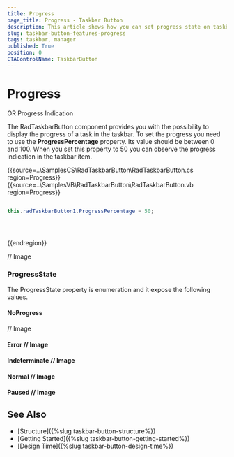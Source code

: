 ```yaml
---
title: Progress
page_title: Progress - Taskbar Button
description: This article shows how you can set progress state on taskbar.  
slug: taskbar-button-features-progress
tags: taskbar, manager
published: True
position: 0 
CTAControlName: TaskbarButton
---
```


# Progress 
OR
 Progress Indication

The RadTaskbarButton component provides you with the possibility to display the progress of a task in the taskbar. To set the progress you need to use the __ProgressPercentage__ property. Its value should be between 0 and 100.
When you set this property to 50 you can observe the progress indication in the taskbar item.

{{source=..\SamplesCS\RadTaskbarButton\RadTaskbarButton.cs region=Progress}} 
{{source=..\SamplesVB\RadTaskbarButton\RadTaskbarButton.vb region=Progress}}

````C#

this.radTaskbarButton1.ProgressPercentage = 50;

````
````VB.NET



````

{{endregion}}

// Image

### ProgressState

The ProgressState property is enumeration and it expose the following values.

#### NoProgress
// Image

#### Error // Image
#### Indeterminate // Image
#### Normal // Image
#### Paused // Image

## See Also

* [Structure]({%slug taskbar-button-structure%}) 
* [Getting Started]({%slug taskbar-button-getting-started%})
* [Design Time]({%slug taskbar-button-design-time%}) 
 
        
